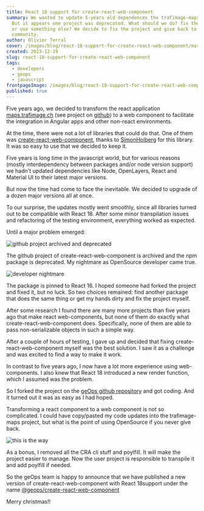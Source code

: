```yaml
---
title: React 18 support for create-react-web-component
summary: We wanted to update 5-years old dependences the trafimage-maps project.
  But it appears one project was deprecated. What should we do? fix the project
  or use something else? We decide to fix the project and give back to the
  community.
author: Olivier Terral
cover: /images/blog/react-18-support-for-create-react-web-component/markus-spiske-8oykwqgbskq-unsplash.jpg
created: 2023-12-19
slug: react-18-support-for-create-react-web-component
tags:
  - developers
  - geops
  - javascript
frontpageImage: /images/blog/react-18-support-for-create-react-web-component/markus-spiske-8oykwqgbskq-unsplash-small-optim.jpg
published: true
---
```

Five years ago, we decided to transform the react application [maps.trafimage.ch](https://maps.trafimage.ch) (see project on [github](https://github.com/geops/trafimage-maps)) to a web component to facilitate the integration in Angular apps and other non-react environments.

At the time, there were not a lot of libraries that could do that. One of them was 
[create-react-web-component](https://www.npmjs.com/package/create-react-web-component), thanks to [SimonHoiberg](https://github.com/SimonHoiberg) for this library. It was so easy to use that we decided to keep it.

Five years is long time in the javascript world, but for various reasons (mostly interdependency between packages and/or node version support) we hadn't updated dependencies like Node, OpenLayers, React and Material UI to their latest major versions.

But now the time had come to face the inevitable. We decided to upgrade of a dozen major versions all at once.

To our surprise, the updates mostly went smoothly, since all libraries turned out to be compatible with React 18. After some minor transpilation issues and refactoring of the testing environment, everything worked as expected.

Until a major problem emerged:

![github project archived and deprecated](/images/blog/react-18-support-for-create-react-web-component/github-deprecated.png "github project archived and deprecated")

The github project of create-react-web-component is archived and the npm package is deprecated. My nightmare as OpenSource developer came true.

![developer nightmare](/images/blog/react-18-support-for-create-react-web-component/dev-nightmare.gif "developer nightmare")

The package is pinned to React 16. I hoped someone had forked the project and fixed it, but no luck. So two choices remained: find another package that does the same thing or get my hands dirty and fix the project myself.

After some research I found there are many more projects than five years ago that make react web-components, but none of them do exactly what create-react-web-component does. Specifically, none of them are able to pass non-serializable objects in such a simple way. 

After a couple of hours of testing, I gave up and decided that fixing create-react-web-component myself was the best solution. I saw it as a challenge and was excited to find a way to make it work.

In contrast to five years ago, I now have a lot more experience using web-components. I also knew that React 18 introduced a new render function, which I assumed was the problem.

So I forked the project on the [geOps github repository](https://github.com/geops/create-react-web-component) and got coding. And it turned out it was as easy as I had hoped.

Transforming a react component to a web component is not so complicated. I could have copy/pasted my code updates into the trafimage-maps project, but what is the point of using OpenSource if you never give back.

![this is the way](/images/blog/react-18-support-for-create-react-web-component/this-is-the-way.webp "this is the way")

As a bonus, I removed all the CRA cli stuff and poylfill. It will make the project easier to manage. Now the user project is responsible to transpile it and add poylfill if needed.

So the geOps team is happy to announce that we have published a new version of create-react-web-component with React 18support under the name [@geops/create-react-web-component](https://www.npmjs.com/package/@geops/create-react-web-component) 

Merry christmas!!